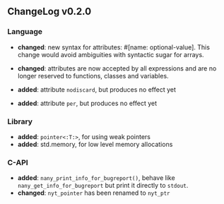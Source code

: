 ## ChangeLog v0.2.0




### Language

 * **changed**: new syntax for attributes: #[name: optional-value]. This change
   would avoid ambiguities with syntactic sugar for arrays.
 * **changed**: attributes are now accepted by all expressions and are no longer
   reserved to functions, classes and variables.

 * **added**: attribute `nodiscard`, but produces no effect yet
 * **added**: attribute `per`, but produces no effect yet



### Library

 * **added**: `pointer<:T:>`, for using weak pointers
 * **added**: std.memory, for low level memory allocations



### C-API

 * **added**: `nany_print_info_for_bugreport()`, behave like `nany_get_info_for_bugreport`
   but print it directly to `stdout`.
 * **changed**: `nyt_pointer` has been renamed to `nyt_ptr`
